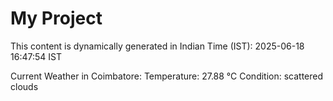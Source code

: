 # My Project

This content is dynamically generated in Indian Time (IST): 2025-06-18 16:47:54 IST


Current Weather in Coimbatore:
Temperature: 27.88 °C
Condition: scattered clouds
